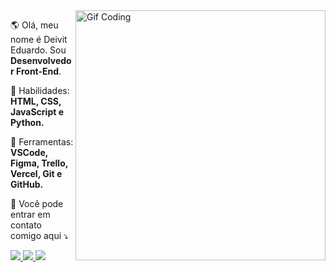 <img src="https://github.com/eduardoalmeida45/eduardoalmeida45/blob/main/images/coding.gif" min-width="400px" max-width="400px" width="400px" align="right" alt="Gif Coding">

<p align="left"> 
  🌎 Olá, meu nome é Deivit Eduardo. Sou <strong>Desenvolvedor Front-End</strong>.
</p>

<p align="left">
  🧪 Habilidades: <strong>HTML, CSS, JavaScript e Python.</strong>
</p>

<p align="left">
  💼 Ferramentas: <strong>VSCode, Figma, Trello, Vercel, Git e GitHub.</strong>
</p>

<p align="left">
  💌 Você pode entrar em contato comigo aqui ⤵️
</p>

<p align="left">
  <a href="https://www.linkedin.com/in/deivit-eduardo" alt="Linkedin">
    <img src="https://img.shields.io/badge/-Linkedin-1C1C1C?style=for-the-badge&logo=Linkedin&logoColor=6610F2&link=https://www.linkedin.com/in/deivit-eduardo"/>
  </a>
  
  <a href="mailto:eduardoalmeida5547@gmail.com" alt="Gmail">
    <img src="https://img.shields.io/badge/-Gmail-1C1C1C?style=for-the-badge&logo=Gmail&logoColor=6610F2&link=mailto:eduardoalmeida5547@gmail.com"/>
 </a>
  
  <a href="https://www.instagram.com/im_duardo07" alt="Instagram">
    <img src="https://img.shields.io/badge/-Instagram-1C1C1C?style=for-the-badge&logo=Instagram&logoColor=6610F2&link=https://www.instagram.com/im_duardo07"/>
  </a>
</p>
